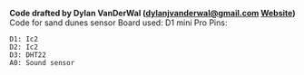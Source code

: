 **Code drafted by Dylan VanDerWal (dylanjvanderwal@gmail.com [Website](https://dylanvanderwal.moe))**
Code for sand dunes sensor
Board used: D1 mini Pro
Pins:
```
D1: Ic2
D2: Ic2
D3: DHT22
A0: Sound sensor
```
